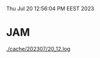 Thu Jul 20 12:56:04 PM EEST 2023
# JAM
<a href='./cache/202307/20_12.log'>./cache/202307/20_12.log</a>
